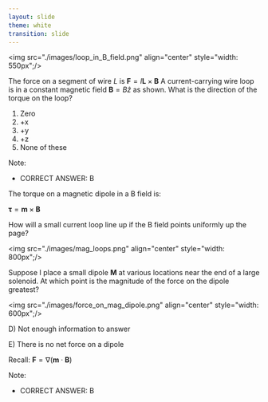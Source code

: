 ```yaml
---
layout: slide
theme: white
transition: slide
---
```


<section data-markdown>

<img src="./images/loop_in_B_field.png" align="center" style="width: 550px";/>

The force on a segment of wire $L$ is $\mathbf{F} = I \mathbf{L} \times \mathbf{B}$ A current-carrying wire loop is in a constant magnetic field $\mathbf{B} = B \hat{z}$ as shown. What is the direction of the torque on the loop?

1. Zero
2. +x
3. +y
4. +z
5. None of these

Note:
* CORRECT ANSWER: B
</section>

<section data-markdown>

The torque on a magnetic dipole in a B field is:

$\mathbf{\tau} = \mathbf{m} \times \mathbf{B}$

How will a small current loop line up if the B field points uniformly up the page?

<img src="./images/mag_loops.png" align="center" style="width: 800px";/>


</section>

<section data-markdown>

Suppose I place a small dipole $\mathbf{M}$ at various locations near the end of a large solenoid. At which point is the magnitude of the force on the dipole greatest?

<img src="./images/force_on_mag_dipole.png" align="center" style="width: 600px";/>


D) Not enough information to answer

E) There is no net force on a dipole

Recall: $\mathbf{F} = \nabla (\mathbf{m}\cdot\mathbf{B})$

Note:
* CORRECT ANSWER: B

</section>
